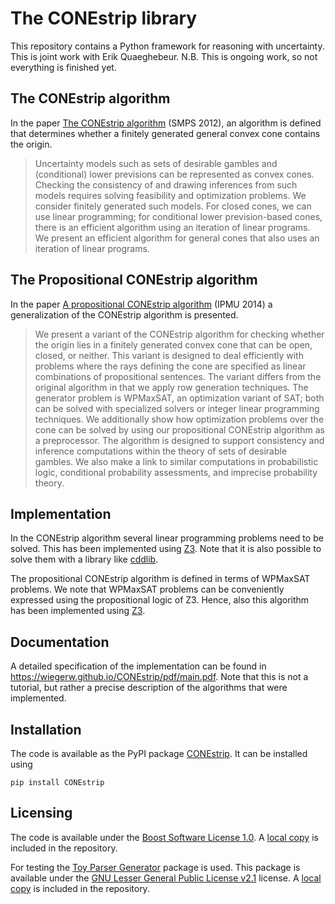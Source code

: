 # The CONEstrip library
This repository contains a Python framework for reasoning with uncertainty.
This is joint work with Erik Quaeghebeur. N.B. This is ongoing work, so not
everything is finished yet.

## The CONEstrip algorithm
In the paper [The CONEstrip algorithm](https://doi.org/10.1007/978-3-642-33042-1_6)
(SMPS 2012), an algorithm is defined that determines whether a finitely generated
general convex cone contains the origin.
> Uncertainty models such as sets of desirable gambles and (conditional)
lower previsions can be represented as convex cones. Checking the consistency of and
drawing inferences from such models requires solving feasibility and optimization
problems. We consider finitely generated such models. For closed cones, we can use
linear programming; for conditional lower prevision-based cones, there is an efficient
algorithm using an iteration of linear programs. We present an efficient algorithm for
general cones that also uses an iteration of linear programs.

## The Propositional CONEstrip algorithm
In the paper [A propositional CONEstrip algorithm](https://doi.org/10.1007/978-3-319-08852-5_48)
(IPMU 2014) a generalization of the CONEstrip algorithm is presented.

>We present a variant of the CONEstrip algorithm for checking whether the origin lies in a finitely generated convex cone that can be
open, closed, or neither. This variant is designed to deal efficiently with
problems where the rays defining the cone are specified as linear combinations of propositional sentences. The variant differs from the original
algorithm in that we apply row generation techniques. The generator
problem is WPMaxSAT, an optimization variant of SAT; both can be
solved with specialized solvers or integer linear programming techniques.
We additionally show how optimization problems over the cone can be
solved by using our propositional CONEstrip algorithm as a preprocessor.
The algorithm is designed to support consistency and inference computations within the theory of sets of desirable gambles. We also make a
link to similar computations in probabilistic logic, conditional probability
assessments, and imprecise probability theory.

## Implementation

In the CONEstrip algorithm several linear programming problems need to be solved.
This has been implemented using [Z3](https://github.com/Z3Prover/z3).
Note that it is also possible to solve them with a library like
[cddlib](https://people.inf.ethz.ch/fukudak/cdd_home/).

The propositional CONEstrip algorithm is defined in terms of WPMaxSAT problems. We
note that WPMaxSAT problems can be conveniently expressed using the propositional
logic of Z3. Hence, also this algorithm has been implemented using
[Z3](https://github.com/Z3Prover/z3).

## Documentation

A detailed specification of the implementation can be found in https://wiegerw.github.io/CONEstrip/pdf/main.pdf.
Note that this is not a tutorial, but rather a precise description of the algorithms
that were implemented.

## Installation

The code is available as the PyPI package [CONEstrip](https://pypi.org/project/CONEstrip/).
It can be installed using

```
pip install CONEstrip
```

## Licensing

The code is available under the [Boost Software License 1.0](http://www.boost.org/LICENSE_1_0.txt).
A [local copy](https://github.com/wiegerw/CONEstrip/blob/main/LICENSE) is included in the repository.

For testing the [Toy Parser Generator](https://github.com/CDSoft/tpg) package is used.
This package is available under the
[GNU Lesser General Public License v2.1](https://www.gnu.org/licenses/old-licenses/lgpl-2.1.html) license.
A [local copy](https://github.com/wiegerw/CONEstrip/blob/main/LGPL-2.1.txt) is included in the repository.
